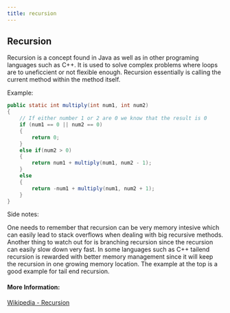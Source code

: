 ```yaml
---
title: recursion
---
```

## Recursion
Recursion is a concept found in Java as well as in other programing languages such as C++. It is used to solve complex problems where loops are to uneficcient or not flexible enough. Recursion essentially is calling the current method within the method itself.

Example:

```java
public static int multiply(int num1, int num2) 
{
    // If either number 1 or 2 are 0 we know that the result is 0
    if (num1 == 0 || num2 == 0) 
    {
        return 0;
    }
    else if(num2 > 0)
    {
        return num1 + multiply(num1, num2 - 1);
    }
    else
    {
        return -num1 + multiply(num1, num2 + 1);
    }
}
```
Side notes:

One needs to remember that recursion can be very memory intesive which can easily lead to stack overflows when dealing with big recursive methods. Another thing to watch out for is branching recursion since the recursion can easily slow down very fast. In some languages such as C++ tailend recursion is rewarded with better memory management since it will keep the recursion in one growing memory location. The example at the top is a good example for tail end recursion.

#### More Information:
[Wikipedia - Recursion](https://en.wikipedia.org/wiki/Recursion_(computer_science))
